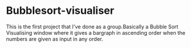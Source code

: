 # Bubblesort-visualiser
This is the first project that I've done as a group.Basically a Bubble Sort Visualising window where it gives a bargraph in ascending order when the numbers are given as input in any order.
